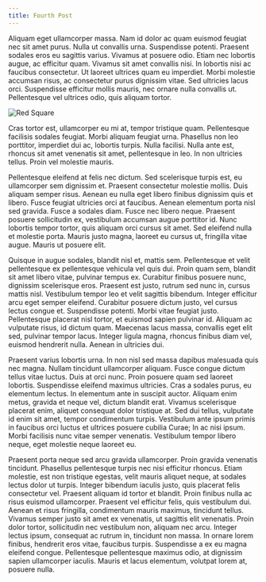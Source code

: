 ```yaml
---
title: Fourth Post
---
```


Aliquam eget ullamcorper massa. Nam id dolor ac quam euismod feugiat nec sit amet purus. Nulla ut convallis urna. Suspendisse potenti. Praesent sodales eros eu sagittis varius. Vivamus at posuere odio. Etiam nec lobortis augue, ac efficitur quam. Vivamus sit amet convallis nisi. In lobortis nisi ac faucibus consectetur. Ut laoreet ultrices quam eu imperdiet. Morbi molestie accumsan risus, ac consectetur purus dignissim vitae. Sed ultricies lacus orci. Suspendisse efficitur mollis mauris, nec ornare nulla convallis ut. Pellentesque vel ultrices odio, quis aliquam tortor.

![Red Square](/images/red-square.jpg)

Cras tortor est, ullamcorper eu mi at, tempor tristique quam. Pellentesque facilisis sodales feugiat. Morbi aliquam feugiat urna. Phasellus non leo porttitor, imperdiet dui ac, lobortis turpis. Nulla facilisi. Nulla ante est, rhoncus sit amet venenatis sit amet, pellentesque in leo. In non ultricies tellus. Proin vel molestie mauris.

Pellentesque eleifend at felis nec dictum. Sed scelerisque turpis est, eu ullamcorper sem dignissim et. Praesent consectetur molestie mollis. Duis aliquam semper risus. Aenean eu nulla eget libero finibus dignissim quis et libero. Fusce feugiat ultricies orci at faucibus. Aenean elementum porta nisl sed gravida. Fusce a sodales diam. Fusce nec libero neque. Praesent posuere sollicitudin ex, vestibulum accumsan augue porttitor id. Nunc lobortis tempor tortor, quis aliquam orci cursus sit amet. Sed eleifend nulla et molestie porta. Mauris justo magna, laoreet eu cursus ut, fringilla vitae augue. Mauris ut posuere elit.

Quisque in augue sodales, blandit nisl et, mattis sem. Pellentesque et velit pellentesque ex pellentesque vehicula vel quis dui. Proin quam sem, blandit sit amet libero vitae, pulvinar tempus ex. Curabitur finibus posuere nunc, dignissim scelerisque eros. Praesent est justo, rutrum sed nunc in, cursus mattis nisl. Vestibulum tempor leo et velit sagittis bibendum. Integer efficitur arcu eget semper eleifend. Curabitur posuere dictum justo, vel cursus lectus congue et. Suspendisse potenti. Morbi vitae feugiat justo. Pellentesque placerat nisl tortor, et euismod sapien pulvinar id. Aliquam ac vulputate risus, id dictum quam. Maecenas lacus massa, convallis eget elit sed, pulvinar tempor lacus. Integer ligula magna, rhoncus finibus diam vel, euismod hendrerit nulla. Aenean in ultricies dui.

Praesent varius lobortis urna. In non nisl sed massa dapibus malesuada quis nec magna. Nullam tincidunt ullamcorper aliquam. Fusce congue dictum tellus vitae luctus. Duis at orci nunc. Proin posuere quam sed laoreet lobortis. Suspendisse eleifend maximus ultricies. Cras a sodales purus, eu elementum lectus. In elementum ante in suscipit auctor. Aliquam enim metus, gravida et neque vel, dictum blandit erat. Vivamus scelerisque placerat enim, aliquet consequat dolor tristique at. Sed dui tellus, vulputate id enim sit amet, tempor condimentum turpis. Vestibulum ante ipsum primis in faucibus orci luctus et ultrices posuere cubilia Curae; In ac nisi ipsum. Morbi facilisis nunc vitae semper venenatis. Vestibulum tempor libero neque, eget molestie neque laoreet eu.

Praesent porta neque sed arcu gravida ullamcorper. Proin gravida venenatis tincidunt. Phasellus pellentesque turpis nec nisi efficitur rhoncus. Etiam molestie, est non tristique egestas, velit mauris aliquet neque, at sodales lectus dolor ut turpis. Integer bibendum iaculis justo, quis placerat felis consectetur vel. Praesent aliquam id tortor et blandit. Proin finibus nulla ac risus euismod ullamcorper. Praesent vel efficitur felis, quis vestibulum dui. Aenean et risus fringilla, condimentum mauris maximus, tincidunt tellus. Vivamus semper justo sit amet ex venenatis, ut sagittis elit venenatis. Proin dolor tortor, sollicitudin nec vestibulum non, aliquam nec arcu. Integer lectus ipsum, consequat ac rutrum in, tincidunt non massa. In ornare lorem finibus, hendrerit eros vitae, faucibus turpis. Suspendisse a ex eu magna eleifend congue. Pellentesque pellentesque maximus odio, at dignissim sapien ullamcorper iaculis. Mauris et lacus elementum, volutpat lorem at, posuere nulla.
